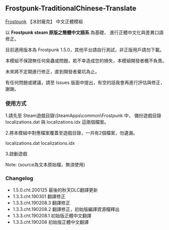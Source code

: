 ## Frostpunk-TraditionalChinese-Translate
 [Frostpunk](https://store.steampowered.com/app/323190/Frostpunk/) 【冰封龐克】 中文正體模組

以 **Frostpunk steam 原版之簡體中文語系** 為基礎，
進行正體中文化與差異口語修正。

目前適用版本為 Frostpunk 1.5.0，其他平台請自行測試，非正版用戶請勿下載。

本模組不保證無任何臭蟲或問題，若不幸造成您的損失，本模組開發者概不負責。

未來將不定期進行修正，直到開發者棄坑為止。

有任何問題或建議，請至 Issues 版面中提出，有空的話我會再進行評估與修正，謝謝。

### 使用方式

1.請先至 Steam遊戲目錄\SteamApps\common\Frostpunk 中， 備份遊戲目錄 localizations.dat 與 localizations.idx 這兩個檔案。

2.將本模組中對應檔案覆蓋至遊戲目錄，一共有2個檔案，勿遺漏。

localizations.dat
localizations.idx

3.啟動遊戲

Note: (source為文本原始檔，無須使用)

### Changelog
* 1.5.0.cht.200125 最後的秋天DLC翻譯更新
* 1.3.3.cht.190301 翻譯修正
* 1.3.3.cht.190208.3 翻譯修正
* 1.3.3.cht.190208.2 翻譯修正，初始版編譯資源檔釋出
* 1.3.3.cht.190208.1 初始版正體中文翻譯
* 1.3.3.cht.190208 初始版正體中文翻譯
